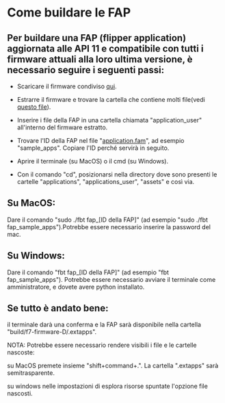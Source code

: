 # Come buildare le FAP
## Per buildare una FAP (flipper application) aggiornata alle API 11 e compatibile con tutti i firmware attuali alla loro ultima versione, è necessario seguire i seguenti passi:

- Scaricare il firmware condiviso [qui](https://t.me/flipperzeroitaliafile/47).

- Estrarre il firmware e trovare la cartella che contiene molti file(vedi [questo file](https://github.com/GioeleGregorini/Flipper-Zero-Italia/blob/2e12485359e3760476508f839c8496a25dee6f83/Firmware/Buildare%20le%20Fap/Cartella.jpg)).

- Inserire i file della FAP in una cartella chiamata "application_user" all'interno del firmware estratto.

- Trovare l'ID della FAP nel file "[application.fam](https://github.com/GioeleGregorini/Flipper-Zero-Italia/blob/2e12485359e3760476508f839c8496a25dee6f83/Firmware/Buildare%20le%20Fap/Application.fam.jpg)", ad esempio "sample_apps". Copiare l'ID perché servirà in seguito.

- Aprire il terminale (su MacOS) o il cmd (su Windows).

- Con il comando "cd", posizionarsi nella directory dove sono presenti le cartelle "applications", "applications_user", "assets" e così via.

## Su MacOS:

Dare il comando "sudo ./fbt fap_[ID della FAP]" (ad esempio "sudo ./fbt fap_sample_apps").Potrebbe essere necessario inserire la password del mac.

## Su Windows:

Dare il comando "fbt fap_[ID della FAP]" (ad esempio "fbt fap_sample_apps"). Potrebbe essere necessario avviare il terminale come amministratore, e dovete avere python installato.

## Se tutto è andato bene:
il terminale darà una conferma e la FAP sarà disponibile nella cartella "build/f7-firmware-D/.extapps".

NOTA: Potrebbe essere necessario rendere visibili i file e le cartelle nascoste:

su MacOS premete insieme "shift+command+.". La cartella ".extapps" sarà semitrasparente.

su windows nelle impostazioni di esplora risorse spuntate l'opzione file nascosti.
